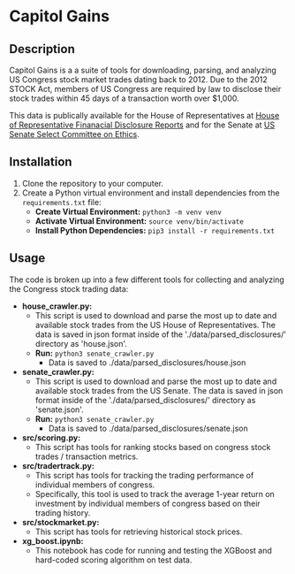 # Capitol Gains

## Description
Capitol Gains is a a suite of tools for downloading, parsing, and analyzing US Congress stock market trades dating back to 2012. Due to the 2012 STOCK Act, members of US Congress are required by law to disclose their stock trades within 45 days of a transaction worth over $1,000. 

This data is publically available for the House of Representatives at [House of Representative Finanacial Disclosure Reports](https://disclosures-clerk.house.gov/FinancialDisclosure) and for the Senate at [US Senate Select Committee on Ethics](https://efdsearch.senate.gov/search/home/).

## Installation
1. Clone the repository to your computer.
2. Create a Python virtual environment and install dependencies from the `requirements.txt` file:
    - **Create Virtual Environment:** `python3 -m venv venv`
    - **Activate Virtual Environment:** `source venv/bin/activate`
    - **Install Python Dependencies:** `pip3 install -r requirements.txt`

## Usage
The code is broken up into a few different tools for collecting and analyzing the Congress stock trading data:
- **house_crawler.py:**
    - This script is used to download and parse the most up to date and available stock trades from the US House of Representatives. The data is saved in json format inside of the './data/parsed_disclosures/' directory as 'house.json'.
    - **Run:** `python3 senate_crawler.py`
        - Data is saved to ./data/parsed_disclosures/house.json
- **senate_crawler.py:**
    - This script is used to download and parse the most up to date and available stock trades from the US Senate. The data is saved in json format inside of the './data/parsed_disclosures/' directory as 'senate.json'.
    - **Run:** `python3 senate_crawler.py`
        - Data is saved to ./data/parsed_disclosures/senate.json
- **src/scoring.py:**
    -  This script has tools for ranking stocks based on congress stock trades / transaction metrics. 
- **src/tradertrack.py:**
    - This script has tools for tracking the trading performance of individual members of congress.
    - Specifically, this tool is used to track the average 1-year return on investment by individual members of congress based on their trading history.
- **src/stockmarket.py:**
    - This script has tools for retrieving historical stock prices.
- **xg_boost.ipynb:**
    - This notebook has code for running and testing the XGBoost and hard-coded scoring algorithm on test data.

